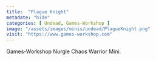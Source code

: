 ```yaml
---
title:  "Plague Knight"
metadate: "hide"
categories: [ Undead, Games-Workshop ]
image: "/assets/images/minis/undead/PlagueKnight.png"
visit: "https://www.games-workshop.com"
---
```

Games-Workshop Nurgle Chaos Warrior Mini. 